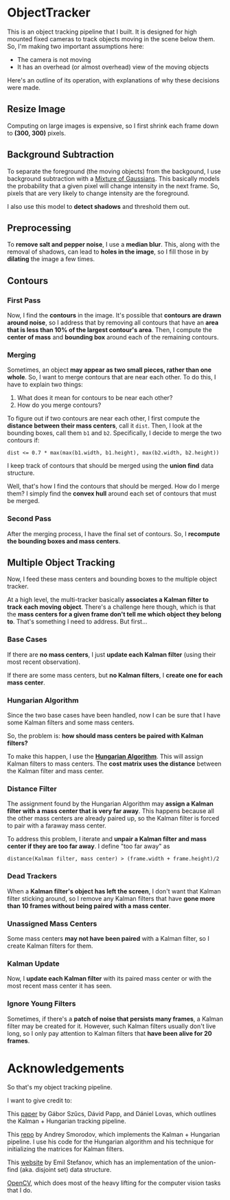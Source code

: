 # ObjectTracker

This is an object tracking pipeline that I built. It is designed for high mounted fixed cameras 
to track objects moving in the scene below them. So, I'm making two important assumptions here:

* The camera is not moving
* It has an overhead (or almost overhead) view of the moving objects

Here's an outline of its operation, with explanations of why these decisions were made.

## Resize Image
Computing on large images is expensive, so I first shrink each frame down to **(300, 300)** pixels.

## Background Subtraction
To separate the foreground (the moving objects) from the backgound, I use background subtraction
with a [Mixture of Gaussians](http://docs.opencv.org/2.4/modules/video/doc/motion_analysis_and_object_tracking.html#backgroundsubtractormog2).
This basically models the probability that a given pixel will change intensity in the next frame.
So, pixels that are very likely to change intensity are the foreground.

I also use this model to **detect shadows** and threshold them out.

## Preprocessing
To **remove salt and pepper noise**, I use a **median blur**. This, along with the removal of shadows, can lead
to **holes in the image**, so I fill those in by **dilating** the image a few times.

## Contours

### First Pass
Now, I find the **contours** in the image. It's possible that **contours are drawn around noise**, so I address that
by removing all contours that have an **area that is less than 10% of the largest contour's area**. Then, I compute the **center of mass** and **bounding box** around each of the remaining contours.

### Merging
Sometimes, an object **may appear as two small pieces, rather than one whole**. So, I want to merge contours that
are near each other. To do this, I have to explain two things:

1. What does it mean for contours to be near each other?
2. How do you merge contours?

To figure out if two contours are near each other, I first compute the **distance between their mass centers**, call it `dist`.
Then, I look at the bounding boxes, call them `b1` and `b2`. Specifically, I decide to merge the two contours if:

```
dist <= 0.7 * max(max(b1.width, b1.height), max(b2.width, b2.height))
```

I keep track of contours that should be merged using the **union find** data structure.

Well, that's how I find the contours that should be merged. How do I merge them? I simply find the **convex hull** around
each set of contours that must be merged.

### Second Pass
After the merging process, I have the final set of contours. So, I **recompute the bounding boxes and mass centers**.

## Multiple Object Tracking
Now, I feed these mass centers and bounding boxes to the multiple object tracker.

At a high level, the multi-tracker basically **associates a Kalman filter to track each moving object**.
There's a challenge here though, which is that the **mass centers for a given frame don't tell me which object they
belong to**. That's something I need to address. But first...

### Base Cases
If there are **no mass centers**, I just **update each Kalman filter** (using their most recent observation).

If there are some mass centers, but **no Kalman filters**, I **create one for each mass center**.

### Hungarian Algorithm
Since the two base cases have been handled, now I can be sure that I have some Kalman filters and some mass centers.

So, the problem is: **how should mass centers be paired with Kalman filters?**

To make this happen, I use the **[Hungarian Algorithm](https://en.wikipedia.org/wiki/Hungarian_algorithm)**. This will
assign Kalman filters to mass centers. The **cost matrix uses the distance** between the Kalman filter and mass center.

### Distance Filter
The assignment found by the Hungarian Algorithm may **assign a Kalman filter with a mass center that is very far away**.
This happens because all the other mass centers are already paired up, so the Kalman filter is forced to pair with a
faraway mass center.

To address this problem, I iterate and **unpair a Kalman filter and mass center if they are too far away**.
I define "too far away" as 

```
distance(Kalman filter, mass center) > (frame.width + frame.height)/2
```

### Dead Trackers
When a **Kalman filter's object has left the screen**, I don't want that Kalman filter sticking around, so
I remove any Kalman filters that have **gone more than 10 frames without being paired with a mass center**.

### Unassigned Mass Centers
Some mass centers **may not have been paired** with a Kalman filter, so I create Kalman filters for them.

### Kalman Update
Now, I **update each Kalman filter** with its paired mass center or with the most recent mass center it has seen.

### Ignore Young Filters
Sometimes, if there's a **patch of noise that persists many frames**, a Kalman filter may be created for it. However,
such Kalman filters usually don't live long, so I only pay attention to Kalman filters that **have been alive for 20 frames**.

# Acknowledgements
So that's my object tracking pipeline.

I want to give credit to:

This [paper](http://ceur-ws.org/Vol-1391/40-CR.pdf) by Gábor Szűcs, Dávid Papp, and Dániel Lovas, which outlines the Kalman + Hungarian tracking pipeline.

This [repo](https://github.com/Smorodov/Multitarget-tracker) by Andrey Smorodov, which implements the Kalman + Hungarian pipeline.
I use his code for the Hungarian algorithm and his technique for initializing the matrices for Kalman filters.

This [website](http://web.rememberingemil.org/Projects/DisjointSets.aspx.html) by Emil Stefanov, 
which has an implementation of the union-find (aka. disjoint set) data structure.

[OpenCV](http://opencv.org/), which does most of the heavy lifting for the computer vision tasks that I do.
